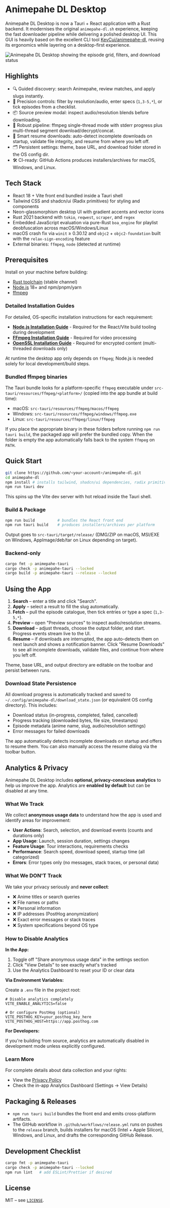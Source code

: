 # Animepahe DL Desktop

Animepahe DL Desktop is now a Tauri + React application with a Rust backend. It modernises the original `animepahe-dl.sh` experience, keeping the fast downloader pipeline while delivering a polished desktop UI. This GUI is heavily based on the excellent CLI tool [KevCui/animepahe-dl](https://github.com/KevCui/animepahe-dl/), reusing its ergonomics while layering on a desktop-first experience.

![Animepahe DL Desktop showing the episode grid, filters, and download status](Screenshot.png)

## Highlights

- 🔍 Guided discovery: search Animepahe, review matches, and apply slugs instantly.
- 🎯 Precision controls: filter by resolution/audio, enter specs (`1,3-5,*`), or tick episodes from a checklist.
- 📦 Source preview modal: inspect audio/resolution blends before downloading.
- 🚀 Robust pipeline: ffmpeg single-thread mode with stderr progress plus multi-thread segment download/decrypt/concat.
- 🔄 Smart resume downloads: auto-detect incomplete downloads on startup, validate file integrity, and resume from where you left off.
- 🗂️ Persistent settings: theme, base URL, and download folder stored in the OS config dir.
- 🛠️ CI-ready: GitHub Actions produces installers/archives for macOS, Windows, and Linux.

## Tech Stack

- React 18 + Vite front end bundled inside a Tauri shell
- Tailwind CSS and shadcn/ui (Radix primitives) for styling and components
- Neon-glassmorphism desktop UI with gradient accents and vector icons
- Rust 2021 backend with `tokio`, `reqwest`, `scraper`, and `regex`
- Embedded JavaScript evaluation via pure-Rust `boa_engine` for playlist deobfuscation across macOS/Windows/Linux
- macOS crash fix via `winit` ≥ 0.30.12 and `objc2` + `objc2-foundation` built with the `relax-sign-encoding` feature
- External binaries: `ffmpeg`, `node` (detected at runtime)

## Prerequisites

Install on your machine before building:

- [Rust toolchain](https://rustup.rs/) (stable channel)
- [Node.js](https://nodejs.org/) 18+ and npm/pnpm/yarn
- [ffmpeg](https://ffmpeg.org/)

### Detailed Installation Guides

For detailed, OS-specific installation instructions for each requirement:

- **[Node.js Installation Guide](requirements/NodeJS.md)** - Required for the React/Vite build tooling during development
- **[FFmpeg Installation Guide](requirements/FFMPEG.md)** - Required for video processing
- **[OpenSSL Installation Guide](requirements/OpenSSL.md)** - Required for encrypted content (multi-threaded downloads only)

At runtime the desktop app only depends on `ffmpeg`; Node.js is needed solely for local development/build steps.

### Bundled ffmpeg binaries

The Tauri bundle looks for a platform-specific `ffmpeg` executable under `src-tauri/resources/ffmpeg/<platform>/` (copied into the app bundle at build time):

- macOS: `src-tauri/resources/ffmpeg/macos/ffmpeg`
- Windows: `src-tauri/resources/ffmpeg/windows/ffmpeg.exe`
- Linux: `src-tauri/resources/ffmpeg/linux/ffmpeg`

If you place the appropriate binary in these folders before running `npm run tauri build`, the packaged app will prefer the bundled copy. When the folder is empty the app automatically falls back to the system `ffmpeg` on `PATH`.

## Quick Start

```bash
git clone https://github.com/<your-account>/animepahe-dl.git
cd animepahe-dl
npm install # installs tailwind, shadcn/ui dependencies, radix primitives
npm run tauri dev
```

This spins up the Vite dev server with hot reload inside the Tauri shell.

### Build & Package

```bash
npm run build          # bundles the React front end
npm run tauri build    # produces installers/archives per platform
```

Output goes to `src-tauri/target/release/` (DMG/ZIP on macOS, MSI/EXE on Windows, AppImage/deb/tar on Linux depending on target).

### Backend-only

```bash
cargo fmt -p animepahe-tauri
cargo check -p animepahe-tauri --locked
cargo build -p animepahe-tauri --release --locked
```

## Using the App

1. **Search** – enter a title and click "Search".
2. **Apply** – select a result to fill the slug automatically.
3. **Fetch** – pull the episode catalogue, then tick entries or type a spec (`1,3-5,*`).
4. **Preview** – open "Preview sources" to inspect audio/resolution streams.
5. **Download** – adjust threads, choose the output folder, and start. Progress events stream live to the UI.
6. **Resume** – if downloads are interrupted, the app auto-detects them on next launch and shows a notification banner. Click "Resume Downloads" to see all incomplete downloads, validate files, and continue from where you left off.

Theme, base URL, and output directory are editable on the toolbar and persist between runs.

### Download State Persistence

All download progress is automatically tracked and saved to `~/.config/animepahe-dl/download_state.json` (or equivalent OS config directory). This includes:

- Download status (in-progress, completed, failed, cancelled)
- Progress tracking (downloaded bytes, file size, timestamps)
- Episode metadata (anime name, slug, audio/resolution settings)
- Error messages for failed downloads

The app automatically detects incomplete downloads on startup and offers to resume them. You can also manually access the resume dialog via the toolbar button.

## Analytics & Privacy

Animepahe DL Desktop includes **optional, privacy-conscious analytics** to help us improve the app. Analytics are **enabled by default** but can be disabled at any time.

### What We Track

We collect **anonymous usage data** to understand how the app is used and identify areas for improvement:

- **User Actions**: Search, selection, and download events (counts and durations only)
- **App Usage**: Launch, session duration, settings changes
- **Feature Usage**: Tour interactions, requirements checks
- **Performance**: Search speed, download speed, startup time (all categorized)
- **Errors**: Error types only (no messages, stack traces, or personal data)

### What We DON'T Track

We take your privacy seriously and **never collect**:

- ❌ Anime titles or search queries
- ❌ File names or paths
- ❌ Personal information
- ❌ IP addresses (PostHog anonymization)
- ❌ Exact error messages or stack traces
- ❌ System specifications beyond OS type

### How to Disable Analytics

**In the App:**
1. Toggle off "Share anonymous usage data" in the settings section
2. Click "View Details" to see exactly what's tracked
3. Use the Analytics Dashboard to reset your ID or clear data

**Via Environment Variables:**

Create a `.env` file in the project root:

```env
# Disable analytics completely
VITE_ENABLE_ANALYTICS=false

# Or configure PostHog (optional)
VITE_POSTHOG_KEY=your_posthog_key_here
VITE_POSTHOG_HOST=https://app.posthog.com
```

**For Developers:**

If you're building from source, analytics are automatically disabled in development mode unless explicitly configured.

### Learn More

For complete details about data collection and your rights:
- View the [Privacy Policy](PRIVACY.md)
- Check the in-app Analytics Dashboard (Settings → View Details)

## Packaging & Releases

- `npm run tauri build` bundles the front end and emits cross-platform artifacts.
- The GitHub workflow in `.github/workflows/release.yml` runs on pushes to the `release` branch, builds installers for macOS (Intel + Apple Silicon), Windows, and Linux, and drafts the corresponding GitHub Release.

## Development Checklist

```bash
cargo fmt -p animepahe-tauri
cargo check -p animepahe-tauri --locked
npm run lint   # add ESLint/Prettier if desired
```

## License

MIT – see [`LICENSE`](LICENSE).
